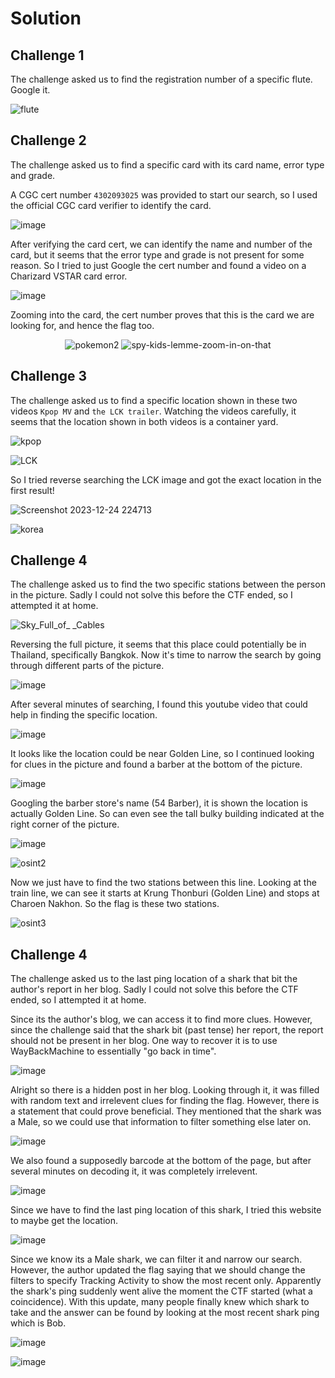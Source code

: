 # Solution
## Challenge 1
The challenge asked us to find the registration number of a specific flute. Google it.

![flute](https://github.com/warlocksmurf/ctf-writeups/assets/121353711/385ed7f3-db39-445a-b3a5-f73691542759)

## Challenge 2
The challenge asked us to find a specific card with its card name, error type and grade. 

A CGC cert number `4302093025` was provided to start our search, so I used the official CGC card verifier to identify the card.

![image](https://github.com/warlocksmurf/localctf-writeups/assets/121353711/063efe90-8dd4-483f-a60a-aa835d05cd71)

After verifying the card cert, we can identify the name and number of the card, but it seems that the error type and grade is not present for some reason. So I tried to just Google the cert number and found a video on a Charizard VSTAR card error.

![image](https://github.com/warlocksmurf/localctf-writeups/assets/121353711/54676bef-7e63-40a5-9d2f-78bfb170c47e)

Zooming into the card, the cert number proves that this is the card we are looking for, and hence the flag too.

<div style="text-align:center;">
  <img src="https://github.com/warlocksmurf/localctf-writeups/assets/121353711/b555550b-764f-47b3-b9ed-e8d5999e07ba" alt="pokemon2" />
  <img src="https://github.com/warlocksmurf/ctf-writeups/assets/121353711/531cb360-f9bb-40ee-a839-1744c6d9b838" alt="spy-kids-lemme-zoom-in-on-that" />
</div>

## Challenge 3
The challenge asked us to find a specific location shown in these two videos `Kpop MV` and `the LCK trailer`. Watching the videos carefully, it seems that the location shown in both videos is a container yard.

![kpop](https://github.com/warlocksmurf/ctf-writeups/assets/121353711/bc836ad4-b024-4323-999e-61e18a60e602)

![LCK](https://github.com/warlocksmurf/ctf-writeups/assets/121353711/3fab868b-fa87-47ed-af62-f0adbab5a5c0)

So I tried reverse searching the LCK image and got the exact location in the first result!

![Screenshot 2023-12-24 224713](https://github.com/warlocksmurf/ctf-writeups/assets/121353711/a2fc8c53-627d-45e0-8f19-7727917972b6)

![korea](https://github.com/warlocksmurf/ctf-writeups/assets/121353711/0aba5b91-fd48-4fc1-a9e6-282610c310d2)

## Challenge 4
The challenge asked us to find the two specific stations between the person in the picture. Sadly I could not solve this before the CTF ended, so I attempted it at home.

![Sky_Full_of_ _Cables](https://github.com/warlocksmurf/localctf-writeups/assets/121353711/bf5a954e-e658-4aeb-bc3b-8a9b2cfde0d1)

Reversing the full picture, it seems that this place could potentially be in Thailand, specifically Bangkok. Now it's time to narrow the search by going through different parts of the picture.

![image](https://github.com/warlocksmurf/localctf-writeups/assets/121353711/cdc37d46-5641-45b9-9768-43e8bce90024)

After several minutes of searching, I found this youtube video that could help in finding the specific location.

![image](https://github.com/warlocksmurf/localctf-writeups/assets/121353711/a503fab3-f62e-4400-80a6-6245d038cf2a)

It looks like the location could be near Golden Line, so I continued looking for clues in the picture and found a barber at the bottom of the picture.

![image](https://github.com/warlocksmurf/localctf-writeups/assets/121353711/df8b2238-126d-4f2a-b702-2a9caa73f1c6)

Googling the barber store's name (54 Barber), it is shown the location is actually Golden Line. So can even see the tall bulky building indicated at the right corner of the picture.

![image](https://github.com/warlocksmurf/localctf-writeups/assets/121353711/4e8edbd7-0a8b-4a80-a165-d5774938da27)

![osint2](https://github.com/warlocksmurf/localctf-writeups/assets/121353711/b0528da6-c059-4a62-b5bf-1f4e61b9c482)

Now we just have to find the two stations between this line. Looking at the train line, we can see it starts at Krung Thonburi (Golden Line) and stops at Charoen Nakhon. So the flag is these two stations.

![osint3](https://github.com/warlocksmurf/localctf-writeups/assets/121353711/33e62d01-e6bf-4ded-ae88-588852cb391e)

## Challenge 4
The challenge asked us to the last ping location of a shark that bit the author's report in her blog. Sadly I could not solve this before the CTF ended, so I attempted it at home.

Since its the author's blog, we can access it to find more clues. However, since the challenge said that the shark bit (past tense) her report, the report should not be present in her blog. One way to recover it is to use WayBackMachine to essentially "go back in time".

![image](https://github.com/warlocksmurf/localctf-writeups/assets/121353711/94242088-d125-4a0d-ade2-55bc764759b8)

Alright so there is a hidden post in her blog. Looking through it, it was filled with random text and irrelevent clues for finding the flag. However, there is a statement that could prove beneficial. They mentioned that the shark was a Male, so we could use that information to filter something else later on.

![image](https://github.com/warlocksmurf/localctf-writeups/assets/121353711/a891a6e5-02e3-4a71-9921-c9cb3f980d23)

We also found a supposedly barcode at the bottom of the page, but after several minutes on decoding it, it was completely irrelevent.

![image](https://github.com/warlocksmurf/localctf-writeups/assets/121353711/5b5994a0-551e-467f-8a93-0e9bb78b0cf0)

Since we have to find the last ping location of this shark, I tried this website to maybe get the location.

![image](https://github.com/warlocksmurf/localctf-writeups/assets/121353711/c14f899f-19f4-4008-942f-a298097d6dfd)

Since we know its a Male shark, we can filter it and narrow our search. However, the author updated the flag saying that we should change the filters to specify Tracking Activity to show the most recent only. Apparently the shark's ping suddenly went alive the moment the CTF started (what a coincidence). With this update, many people finally knew which shark to take and the answer can be found by looking at the most recent shark ping which is Bob.

![image](https://github.com/warlocksmurf/localctf-writeups/assets/121353711/2499f5ab-25c9-4cd6-83a1-7c812fd0bcdd)

![image](https://github.com/warlocksmurf/localctf-writeups/assets/121353711/898b785a-a415-41a8-bbab-0c5baf18bfc5)
